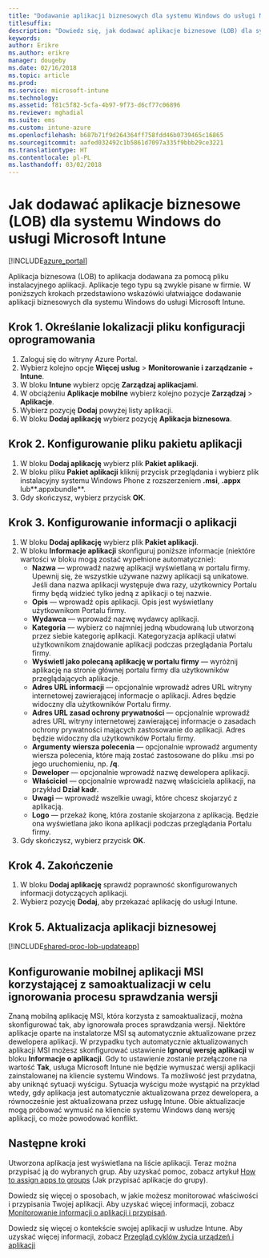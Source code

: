 ```yaml
---
title: "Dodawanie aplikacji biznesowych dla systemu Windows do usługi Microsoft Intune"
titlesuffix: 
description: "Dowiedz się, jak dodawać aplikacje biznesowe (LOB) dla systemu Windows do usługi Microsoft Intune."
keywords: 
author: Erikre
ms.author: erikre
manager: dougeby
ms.date: 02/16/2018
ms.topic: article
ms.prod: 
ms.service: microsoft-intune
ms.technology: 
ms.assetid: f81c5f82-5cfa-4b97-9f73-d6cf77c06896
ms.reviewer: mghadial
ms.suite: ems
ms.custom: intune-azure
ms.openlocfilehash: b687b71f9d264364ff758fdd46b0739465c16865
ms.sourcegitcommit: aafed032492c1b5861d7097a335f9bbb29ce3221
ms.translationtype: HT
ms.contentlocale: pl-PL
ms.lasthandoff: 03/02/2018
---
```

# <a name="how-to-add-windows-line-of-business-lob-apps-to-microsoft-intune"></a>Jak dodawać aplikacje biznesowe (LOB) dla systemu Windows do usługi Microsoft Intune

[!INCLUDE[azure_portal](./includes/azure_portal.md)]

Aplikacja biznesowa (LOB) to aplikacja dodawana za pomocą pliku instalacyjnego aplikacji. Aplikacje tego typu są zwykle pisane w firmie. W poniższych krokach przedstawiono wskazówki ułatwiające dodawanie aplikacji biznesowych dla systemu Windows do usługi Microsoft Intune.

## <a name="step-1---specify-the-software-setup-file"></a>Krok 1. Określanie lokalizacji pliku konfiguracji oprogramowania

1. Zaloguj się do witryny Azure Portal.
2. Wybierz kolejno opcje **Więcej usług** > **Monitorowanie i zarządzanie** + **Intune**.
3. W bloku **Intune** wybierz opcję **Zarządzaj aplikacjami**.
4. W obciążeniu **Aplikacje mobilne** wybierz kolejno pozycje **Zarządzaj** > **Aplikacje**.
5. Wybierz pozycję **Dodaj** powyżej listy aplikacji.
6. W bloku **Dodaj aplikację** wybierz pozycję **Aplikacja biznesowa**.

## <a name="step-2---configure-the-app-package-file"></a>Krok 2. Konfigurowanie pliku pakietu aplikacji

1. W bloku **Dodaj aplikację** wybierz plik **Pakiet aplikacji**.
2. W bloku pliku **Pakiet aplikacji** kliknij przycisk przeglądania i wybierz plik instalacyjny systemu Windows Phone z rozszerzeniem **.msi**, **.appx** lub**.appxbundle**.
3. Gdy skończysz, wybierz przycisk **OK**.


## <a name="step-3---configure-app-information"></a>Krok 3. Konfigurowanie informacji o aplikacji

1. W bloku **Dodaj aplikację** wybierz plik **Pakiet aplikacji**.
2. W bloku **Informacje aplikacji** skonfiguruj poniższe informacje (niektóre wartości w bloku mogą zostać wypełnione automatycznie):
    - **Nazwa** — wprowadź nazwę aplikacji wyświetlaną w portalu firmy. Upewnij się, że wszystkie używane nazwy aplikacji są unikatowe. Jeśli dana nazwa aplikacji występuje dwa razy, użytkownicy Portalu firmy będą widzieć tylko jedną z aplikacji o tej nazwie.
    - **Opis** — wprowadź opis aplikacji. Opis jest wyświetlany użytkownikom Portalu firmy.
    - **Wydawca** — wprowadź nazwę wydawcy aplikacji.
    - **Kategoria** — wybierz co najmniej jedną wbudowaną lub utworzoną przez siebie kategorię aplikacji. Kategoryzacja aplikacji ułatwi użytkownikom znajdowanie aplikacji podczas przeglądania Portalu firmy.
    - **Wyświetl jako polecaną aplikację w portalu firmy** — wyróżnij aplikację na stronie głównej portalu firmy dla użytkowników przeglądających aplikacje.
    - **Adres URL informacji** — opcjonalnie wprowadź adres URL witryny internetowej zawierającej informacje o aplikacji. Adres będzie widoczny dla użytkowników Portalu firmy.
    - **Adres URL zasad ochrony prywatności** — opcjonalnie wprowadź adres URL witryny internetowej zawierającej informacje o zasadach ochrony prywatności mających zastosowanie do aplikacji. Adres będzie widoczny dla użytkowników Portalu firmy.
    - **Argumenty wiersza polecenia** — opcjonalnie wprowadź argumenty wiersza polecenia, które mają zostać zastosowane do pliku .msi po jego uruchomieniu, np. **/q**.
    - **Deweloper** — opcjonalnie wprowadź nazwę dewelopera aplikacji.
    - **Właściciel** — opcjonalnie wprowadź nazwę właściciela aplikacji, na przykład **Dział kadr**.
    - **Uwagi** — wprowadź wszelkie uwagi, które chcesz skojarzyć z aplikacją.
    - **Logo** — przekaż ikonę, która zostanie skojarzona z aplikacją. Będzie ona wyświetlana jako ikona aplikacji podczas przeglądania Portalu firmy.
3. Gdy skończysz, wybierz przycisk **OK**.

## <a name="step-4---finish-up"></a>Krok 4. Zakończenie

1. W bloku **Dodaj aplikację** sprawdź poprawność skonfigurowanych informacji dotyczących aplikacji.
2. Wybierz pozycję **Dodaj**, aby przekazać aplikację do usługi Intune.

## <a name="step-5---update-a-line-of-business-app"></a>Krok 5. Aktualizacja aplikacji biznesowej

[!INCLUDE[shared-proc-lob-updateapp](./includes/shared-proc-lob-updateapp.md)]

## <a name="configuring-a-self-updating-mobile-msi-app-to-ignore-the-version-check-process"></a>Konfigurowanie mobilnej aplikacji MSI korzystającej z samoaktualizacji w celu ignorowania procesu sprawdzania wersji

Znaną mobilną aplikację MSI, która korzysta z samoaktualizacji, można skonfigurować tak, aby ignorowała proces sprawdzania wersji. Niektóre aplikacje oparte na instalatorze MSI są automatycznie aktualizowane przez dewelopera aplikacji. W przypadku tych automatycznie aktualizowanych aplikacji MSI możesz skonfigurować ustawienie **Ignoruj wersję aplikacji** w bloku **Informacje o aplikacji**. Gdy to ustawienie zostanie przełączone na wartość **Tak**, usługa Microsoft Intune nie będzie wymuszać wersji aplikacji zainstalowanej na kliencie systemu Windows. Ta możliwość jest przydatna, aby uniknąć sytuacji wyścigu. Sytuacja wyścigu może wystąpić na przykład wtedy, gdy aplikacja jest automatycznie aktualizowana przez dewelopera, a równocześnie jest aktualizowana przez usługę Intune. Obie aktualizacje mogą próbować wymusić na kliencie systemu Windows daną wersję aplikacji, co może powodować konflikt.

## <a name="next-steps"></a>Następne kroki

Utworzona aplikacja jest wyświetlana na liście aplikacji. Teraz można przypisać ją do wybranych grup. Aby uzyskać pomoc, zobacz artykuł [How to assign apps to groups](apps-deploy.md) (Jak przypisać aplikacje do grupy).

Dowiedz się więcej o sposobach, w jakie możesz monitorować właściwości i przypisania Twojej aplikacji. Aby uzyskać więcej informacji, zobacz [Monitorowanie informacji o aplikacji i przypisań](apps-monitor.md).

Dowiedz się więcej o kontekście swojej aplikacji w usłudze Intune. Aby uzyskać więcej informacji, zobacz [Przegląd cyklów życia urządzeń i aplikacji](introduction-device-app-lifecycles.md)